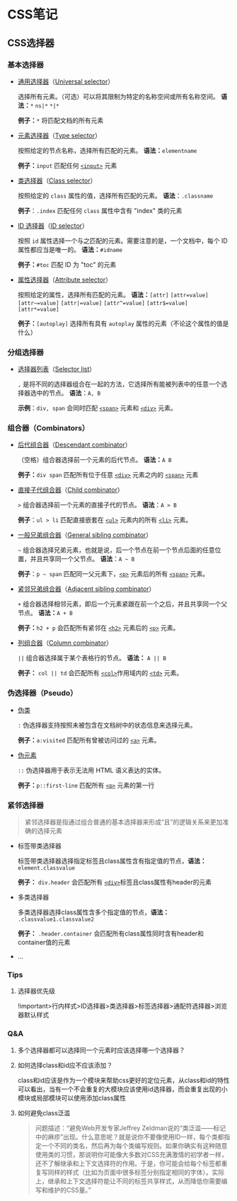 # CSS笔记

## CSS选择器

### 基本选择器

- [通用选择器](https://developer.mozilla.org/zh-CN/docs/Web/CSS/Universal_selectors)（[Universal selector](https://wiki.developer.mozilla.org/en-US/docs/Web/CSS/Universal_selectors)）

  选择所有元素。（可选）可以将其限制为特定的名称空间或所有名称空间。 **语法：**`*` `ns|*` `*|*` 

  **例子：**`*` 将匹配文档的所有元素

- [元素选择器](https://developer.mozilla.org/zh-CN/docs/Web/CSS/Type_selectors)（[Type selector](https://wiki.developer.mozilla.org/en-US/docs/Web/CSS/Type_selectors)）

  按照给定的节点名称，选择所有匹配的元素。 **语法：**`elementname` 

  **例子：**`input` 匹配任何 [`<input>`](https://developer.mozilla.org/zh-CN/docs/Web/HTML/Element/input) 元素

- [类选择器](https://developer.mozilla.org/zh-CN/docs/Web/CSS/Class_selectors)（[Class selector](https://wiki.developer.mozilla.org/en-US/docs/Web/CSS/Class_selectors)）

  按照给定的 `class` 属性的值，选择所有匹配的元素。 **语法**：`.classname` 

  **例子**：`.index` 匹配任何 `class` 属性中含有 "index" 类的元素

- [ID 选择器](https://developer.mozilla.org/zh-CN/docs/Web/CSS/ID_selectors)（[ID selector](https://wiki.developer.mozilla.org/en-US/docs/Web/CSS/ID_selectors)）

  按照 `id` 属性选择一个与之匹配的元素。需要注意的是，一个文档中，每个 ID 属性都应当是唯一的。 **语法：**`#idname` 

  **例子：**`#toc` 匹配 ID 为 "toc" 的元素

- [属性选择器](https://developer.mozilla.org/zh-CN/docs/Web/CSS/Attribute_selectors)（[Attribute selector](https://wiki.developer.mozilla.org/en-US/docs/Web/CSS/Attribute_selectors)）

  按照给定的属性，选择所有匹配的元素。 **语法：**`[attr]` `[attr=value]` `[attr~=value]` `[attr|=value]` `[attr^=value]` `[attr$=value]` `[attr*=value]` 

  **例子：**`[autoplay]` 选择所有具有 `autoplay` 属性的元素（不论这个属性的值是什么）

### 分组选择器

- [选择器列表](https://developer.mozilla.org/zh-CN/docs/Web/CSS/Selector_list)（[Selector list](https://wiki.developer.mozilla.org/en-US/docs/Web/CSS/Selector_list)）

  `,` 是将不同的选择器组合在一起的方法，它选择所有能被列表中的任意一个选择器选中的节点。 **语法**：`A, B` 

  **示例**：`div, span` 会同时匹配 [`<span>`](https://developer.mozilla.org/zh-CN/docs/Web/HTML/Element/span) 元素和 [`<div>`](https://developer.mozilla.org/zh-CN/docs/Web/HTML/Element/div) 元素。

### 组合器（Combinators）

- [后代组合器](https://developer.mozilla.org/zh-CN/docs/Web/CSS/Descendant_selectors)（[Descendant combinator](https://wiki.developer.mozilla.org/en-US/docs/Web/CSS/Descendant_combinator)）

  （空格）组合器选择前一个元素的后代节点。 **语法：**`A B` 

  **例子：**`div span` 匹配所有位于任意 [`<div>`](https://developer.mozilla.org/zh-CN/docs/Web/HTML/Element/div) 元素之内的 [`<span>`](https://developer.mozilla.org/zh-CN/docs/Web/HTML/Element/span) 元素

- [直接子代组合器](https://developer.mozilla.org/zh-CN/docs/Web/CSS/Child_selectors)（[Child combinator](https://wiki.developer.mozilla.org/en-US/docs/Web/CSS/Child_combinator)）

  `>` 组合器选择前一个元素的直接子代的节点。 **语法**：`A > B` 

  **例子**：`ul > li` 匹配直接嵌套在 [`<ul>`](https://developer.mozilla.org/zh-CN/docs/Web/HTML/Element/ul) 元素内的所有 [`<li>`](https://developer.mozilla.org/zh-CN/docs/Web/HTML/Element/li) 元素。

- [一般兄弟组合器](https://developer.mozilla.org/zh-CN/docs/Web/CSS/General_sibling_selectors)（[General sibling combinator](https://wiki.developer.mozilla.org/en-US/docs/Web/CSS/General_sibling_combinator)）

  `~` 组合器选择兄弟元素，也就是说，后一个节点在前一个节点后面的任意位置，并且共享同一个父节点。 **语法**：`A ~ B` 

  **例子**：`p ~ span` 匹配同一父元素下，[`<p>`](https://developer.mozilla.org/zh-CN/docs/Web/HTML/Element/p) 元素后的所有 [`<span>`](https://developer.mozilla.org/zh-CN/docs/Web/HTML/Element/span) 元素。

- [紧邻兄弟组合器](https://developer.mozilla.org/zh-CN/docs/Web/CSS/Adjacent_sibling_selectors)（[Adjacent sibling combinator](https://wiki.developer.mozilla.org/en-US/docs/Web/CSS/Adjacent_sibling_combinator)）

  `+` 组合器选择相邻元素，即后一个元素紧跟在前一个之后，并且共享同一个父节点。 **语法：**`A + B` 

  **例子：**`h2 + p` 会匹配所有紧邻在 [`<h2>`](https://developer.mozilla.org/zh-CN/docs/Web/HTML/Element/h2) 元素后的 [`<p>`](https://developer.mozilla.org/zh-CN/docs/Web/HTML/Element/p) 元素。

- [列组合器](https://developer.mozilla.org/zh-CN/docs/Web/CSS/Column_combinator)（[Column combinator](https://developer.mozilla.org/en-US/docs/Web/CSS/Column_combinator)）

  `||` 组合器选择属于某个表格行的节点。 **语法：** `A || B` 

  **例子：** `col || td` 会匹配所有  [`<col>`](https://developer.mozilla.org/zh-CN/docs/Web/HTML/Element/col)作用域内的 [`<td>`](https://developer.mozilla.org/zh-CN/docs/Web/HTML/Element/td) 元素。

### 伪选择器（Pseudo）

- [伪类](https://developer.mozilla.org/zh-CN/docs/Web/CSS/Pseudo-classes)

  `:` 伪选择器支持按照未被包含在文档树中的状态信息来选择元素。 

  **例子：**`a:visited` 匹配所有曾被访问过的 [`<a>`](https://developer.mozilla.org/zh-CN/docs/Web/HTML/Element/a) 元素。

- [伪元素](https://developer.mozilla.org/zh-CN/docs/Web/CSS/Pseudo-elements)

  `::` 伪选择器用于表示无法用 HTML 语义表达的实体。 

  **例子：**`p::first-line` 匹配所有 [`<p>`](https://developer.mozilla.org/zh-CN/docs/Web/HTML/Element/p) 元素的第一行

### 紧邻选择器

> 紧邻选择器是指通过组合普通的基本选择器来形成“且”的逻辑关系来更加准确的选择元素

- 标签带类选择器

  标签带类选择器选择指定标签且class属性含有指定值的节点，**语法：** `element.classvalue`

   **例子：** `div.header` 会匹配所有  [`<div>`](https://developer.mozilla.org/zh-CN/docs/Web/HTML/Element/div)标签且class属性有header的元素

- 多类选择器

  多类选择器选择class属性含多个指定值的节点，**语法：** `.classvalue1.classvalue2`

   **例子：** `.header.container` 会匹配所有class属性同时含有header和container值的元素

- ...

### Tips

1. 选择器优先级

   !important>行内样式>ID选择器>类选择器>标签选择器>通配符选择器>浏览器默认样式

### Q&A

1. 多个选择器都可以选择同一个元素时应该选择哪一个选择器？

2. 如何选择class和id应不应该添加？

   class和id应该是作为一个模块来帮助css更好的定位元素，从class和id的特性可以看出，当有一个不会重复的大模块应该使用id选择器，而会重复出现的小模块或局部模块可以使用添加class属性

3. 如何避免class泛滥

   > 问题描述：“避免Web开发专家Jeffrey Zeldman说的“类泛滥——标记中的麻疹”出现。什么意思呢？就是说你不要像使用ID一样，每个类都指定一个不同的类名，然后再为每个类编写规则。如果你确实有这种随意使用类的习惯，那说明你可能像大多数对CSS充满激情的初学者一样，还不了解继承和上下文选择符的作用。于是，你可能会给每个标签都重复写同样的样式（比如为页面中很多标签分别指定相同的字体）。实际上，继承和上下文选择符能让不同的标签共享样式，从而降低你需要编写和维护的CSS量。”
